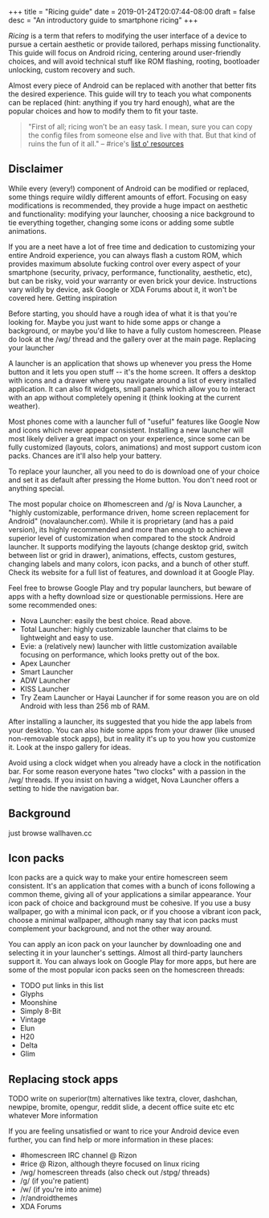 +++
title = "Ricing guide"
date = 2019-01-24T20:07:44-08:00
draft = false
desc = "An introductory guide to smartphone ricing"
+++

*Ricing* is a term that refers to modifying the user interface of a device to pursue a certain aesthetic or provide tailored, perhaps missing functionality. This guide will focus on Android ricing, centering around user-friendly choices, and will avoid technical stuff like ROM flashing, rooting, bootloader unlocking, custom recovery and such.

Almost every piece of Android can be replaced with another that better fits the desired experience. This guide will try to teach you what components can be replaced (hint: anything if you try hard enough), what are the popular choices and how to modify them to fit your taste.

>"First of all; ricing won’t be an easy task. I mean, sure you can copy the config files from someone else and live with that. But that kind of ruins the fun of it all." – #rice's [list o' resources](https://rizonrice.github.io/resources#how)

## Disclaimer

While every (every!) component of Android can be modified or replaced, some things require wildly different amounts of effort. Focusing on easy modifications is recommended, they provide a huge impact on aesthetic and functionality: modifying your launcher, choosing a nice background to tie everything together, changing some icons or adding some subtle animations.

If you are a neet have a lot of free time and dedication to customizing your entire Android experience, you can always flash a custom ROM, which provides maximum absolute fucking control over every aspect of your smartphone (security, privacy, performance, functionality, aesthetic, etc), but can be risky, void your warranty or even brick your device. Instructions vary wildly by device, ask Google or XDA Forums about it, it won't be covered here.
Getting inspiration

Before starting, you should have a rough idea of what it is that you're looking for. Maybe you just want to hide some apps or change a background, or maybe you'd like to have a fully custom homescreen. Please do look at the /wg/ thread and the gallery over at the main page.
Replacing your launcher

A launcher is an application that shows up whenever you press the Home button and it lets you open stuff -- it's the home screen. It offers a desktop with icons and a drawer where you navigate around a list of every installed application. It can also fit widgets, small panels which allow you to interact with an app without completely opening it (think looking at the current weather).

Most phones come with a launcher full of "useful" features like Google Now and icons which never appear consistent. Installing a new launcher will most likely deliver a great impact on your experience, since some can be fully customized (layouts, colors, animations) and most support custom icon packs. Chances are it'll also help your battery.

To replace your launcher, all you need to do is download one of your choice and set it as default after pressing the Home button. You don't need root or anything special.

The most popular choice on #homescreen and /g/ is Nova Launcher, a "highly customizable, performance driven, home screen replacement for Android" (novalauncher.com). While it is proprietary (and has a paid version), its highly recommended and more than enough to achieve a superior level of customization when compared to the stock Android launcher. It supports modifying the layouts (change desktop grid, switch between list or grid in drawer), animations, effects, custom gestures, changing labels and many colors, icon packs, and a bunch of other stuff. Check its website for a full list of features, and download it at Google Play.

Feel free to browse Google Play and try popular launchers, but beware of apps with a hefty download size or questionable permissions. Here are some recommended ones:

  - Nova Launcher: easily the best choice. Read above.
  - Total Launcher: highly customizable launcher that claims to be lightweight and easy to use.
  - Evie: a (relatively new) launcher with little customization available focusing on performance, which looks pretty out of the box.
  - Apex Launcher
  - Smart Launcher
  - ADW Launcher
  - KISS Launcher
  - Try Zeam Launcher or Hayai Launcher if for some reason you are on old Android with less than 256 mb of RAM.

After installing a launcher, its suggested that you hide the app labels from your desktop. You can also hide some apps from your drawer (like unused non-removable stock apps), but in reality it's up to you how you customize it. Look at the inspo gallery for ideas.

Avoid using a clock widget when you already have a clock in the notification bar. For some reason everyone hates "two clocks" with a passion in the /wg/ threads. If you insist on having a widget, Nova Launcher offers a setting to hide the navigation bar.

## Background

just browse wallhaven.cc

## Icon packs

Icon packs are a quick way to make your entire homescreen seem consistent. It's an application that comes with a bunch of icons following a common theme, giving all of your applications a similar appearance. Your icon pack of choice and background must be cohesive. If you use a busy wallpaper, go with a minimal icon pack, or if you choose a vibrant icon pack, choose a minimal wallpaper, although many say that icon packs must complement your background, and not the other way around.

You can apply an icon pack on your launcher by downloading one and selecting it in your launcher's settings. Almost all third-party launchers support it. You can always look on Google Play for more apps, but here are some of the most popular icon packs seen on the homescreen threads:

  - TODO put links in this list
  - Glyphs
  - Moonshine
  - Simply 8-Bit
  - Vintage
  - Elun
  - H20
  - Delta
  - Glim

## Replacing stock apps

TODO write on superior(tm) alternatives like textra, clover, dashchan, newpipe, bromite, opengur, reddit slide, a decent office suite etc etc whatever
More information

If you are feeling unsatisfied or want to rice your Android device even further, you can find help or more information in these places:

  - #homescreen IRC channel @ Rizon
  - #rice @ Rizon, although theyre focused on linux ricing
  - /wg/ homescreen threads (also check out /stpg/ threads)
  - /g/ (if you're patient)
  - /w/ (if you're into anime)
  - /r/androidthemes
  - XDA Forums

[comment]: <> (Author's note)

[comment]: <> (I've never riced or cared about it, but after lurking the thread and enough years in the IRC channel I guess I learned enough to write about it. I did read these guides before though, and recommend doing so too: yttrium's android ricing /g/uide and this extremely outdated installgentoo guide.)

[comment]: <> (This guide is for that one overwhelmed person who joined #homescreen for 5 minutes asking why people/guides told him to root/install a rom/unlock bootloader to be able to rice, when all he needed was a new launcher and background.)
